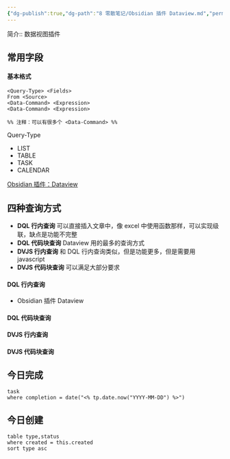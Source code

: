 ```yaml
---
{"dg-publish":true,"dg-path":"8 零散笔记/Obsidian 插件 Dataview.md","permalink":"/8 零散笔记/Obsidian 插件 Dataview/","created":"2023-10-31","updated":"2025-08-01"}
---
```



简介:: 数据视图插件

## 常用字段

#### 基本格式

```
<Query-Type> <Fields>
From <Source> 
<Data-Command> <Expression> 
<Data-Command> <Expression> 

%% 注释：可以有很多个 <Data-Command> %%
```

Query-Type
- LIST
- TABLE
- TASK
- CALENDAR

[Obsidian 插件：Dataview](https://pkmer.cn/Pkmer-Docs/10-obsidian/obsidian%E7%A4%BE%E5%8C%BA%E6%8F%92%E4%BB%B6/dataview/dataview/)

## 四种查询方式

- **DQL 行内查询**	可以直接插入文章中，像 excel 中使用函数那样，可以实现级联，缺点是功能不完整
- **DQL 代码块查询**	Dataview 用的最多的查询方式
- **DVJS 行内查询**	和 DQL 行内查询类似，但是功能更多，但是需要用 javascript
- **DVJS 代码块查询**	可以满足大部分要求

#### DQL 行内查询

- Obsidian 插件 Dataview

#### DQL 代码块查询

#### DVJS 行内查询

#### DVJS 代码块查询

## 今日完成

```
task
where completion = date("<% tp.date.now("YYYY-MM-DD") %>")
```

## 今日创建

```
table type,status
where created = this.created
sort type asc
```
